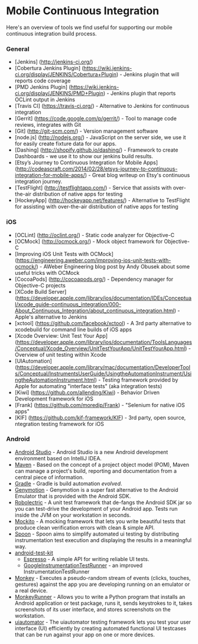 Mobile Continuous Integration
===========================
Here's an overview of tools we find useful for supporting our mobile continuous integration build process.

### General
* [Jenkins] (http://jenkins-ci.org/)
* [Cobertura Jenkins Plugin] (https://wiki.jenkins-ci.org/display/JENKINS/Cobertura+Plugin) - Jenkins plugin that will reports code coverage
* [PMD Jenkins Plugin] (https://wiki.jenkins-ci.org/display/JENKINS/PMD+Plugin) - Jenkins plugin that reports OCLint output in Jenkins
* [Travis CI] (https://travis-ci.org/) - Alternative to Jenkins for continuous integration
* [Gerrit] (https://code.google.com/p/gerrit/) - Tool to manage code reviews, integrates with Git
* [Git] (http://git-scm.com/) - Version management software
* [node.js] (http://nodejs.org/) - JavaScript on the server side, we use it for easily create fixture data for our apps.
* [Dashing] (http://shopify.github.io/dashing/) - Framework to create Dashboards - we use it to show our jenkins build results.
* [Etsy’s Journey to Continuous Integration for Mobile Apps] (http://codeascraft.com/2014/02/28/etsys-journey-to-continuous-integration-for-mobile-apps/) - Great blog writeup on Etsy's continuous integration journey.
* [TestFlight] (http://testflightapp.com/) - Service that assists with over-the-air distribution of native apps for testing
* [HockeyApp] (http://hockeyapp.net/features/) - Alternative to TestFlight for assisting with over-the-air distribution of native apps for testing

### iOS
* [OCLint] (http://oclint.org/) - Static code analyzer for Objective-C
* [OCMock] (http://ocmock.org/) - Mock object framework for Objective-C
* [Improving iOS Unit Tests with OCMock] (https://engineering.aweber.com/improving-ios-unit-tests-with-ocmock/) - AWeber Engineering blog post by Andy Obusek about some useful tricks with OCMock
* [CocoaPods] (http://cocoapods.org/) - Dependency manager for Objective-C projects
* [XCode Build Server] (https://developer.apple.com/library/ios/documentation/IDEs/Conceptual/xcode_guide-continuous_integration/000-About_Continuous_Integration/about_continuous_integration.html) - Apple's alternative to Jenkins
* [xctool] (https://github.com/facebook/xctool) - A 3rd party alternative to xcodebuild for command line builds of iOS apps
* [Xcode Overview: Unit Test Your App] (https://developer.apple.com/library/ios/documentation/ToolsLanguages/Conceptual/Xcode_Overview/UnitTestYourApp/UnitTestYourApp.html) - Overview of unit testing within Xcode
* [UIAutomation] (https://developer.apple.com/library/mac/documentation/DeveloperTools/Conceptual/InstrumentsUserGuide/UsingtheAutomationInstrument/UsingtheAutomationInstrument.html) - Testing framework provided by Apple for automating "interface tests" (aka integration tests)
* [Kiwi] (https://github.com/allending/Kiwi) - Behavior Driven Development framework for iOS
* [Frank] (https://github.com/moredip/Frank) - "Selenium for native iOS apps"
* [KIF] (https://github.com/kif-framework/KIF) - 3rd party, open source, ntegration testing framework for iOS

### Android

* [Android Studio](http://developer.android.com/sdk/installing/studio.html) - Android Studio is a new Android development environment based on IntelliJ IDEA.
* [Maven](http://maven.apache.org/) - Based on the concept of a project object model (POM), Maven can manage a project's build, reporting and documentation from a central piece of information.
* [Gradle](http://www.gradle.org/) - Gradle is build automation *evolved*.
* [Genymotion](http://www.genymotion.com/) - Genymotion is a super fast alternative to the Android Emulator that is provided with the Android SDK.
* [Robolectric](http://robolectric.org/) - A unit test framework that de-fangs the Android SDK jar so you can test-drive the development of your Android app. Tests run inside the JVM on your workstation in seconds.
* [Mockito](https://code.google.com/p/mockito/) - A mocking framework that lets you write beautiful tests that produce clean verification errors with clean & simple API.
* [Spoon](https://github.com/square/spoon) - Spoon aims to simplify automated ui testing by distributing instrumentation test execution and displaying the results in a meaningful way.
* [android-test-kit](https://code.google.com/p/android-test-kit/)
    * [Espresso](https://code.google.com/p/android-test-kit/wiki/Espresso) - A simple API for writing reliable UI tests.
    * [GoogleInstrumentationTestRunner](https://code.google.com/p/android-test-kit/wiki/GoogleInstrumentationTestRunner) - an improved InstrumentationTestRunner
* [Monkey](https://developer.android.com/tools/help/monkey.html) - Executes a pseudo-random stream of events (clicks, touches, gestures) against the app you are developing running on an emulator or a real device.
* [MonkeyRunner](https://developer.android.com/tools/help/monkeyrunner_concepts.html) - Allows you to write a Python program that installs an Android application or test package, runs it, sends keystrokes to it, takes screenshots of its user interface, and stores screenshots on the workstation.
* [uiautomator](https://developer.android.com/tools/help/uiautomator/index.html) - The uiautomator testing framework lets you test your user interface (UI) efficiently by creating automated functional UI testcases that can be run against your app on one or more devices.
